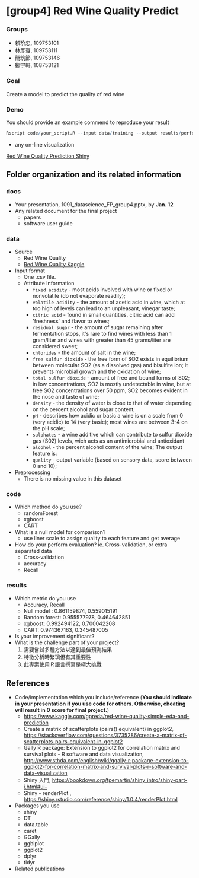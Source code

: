 # [group4] Red Wine Quality Predict

### Groups
* 賴玠忠, 109753101
* 林彥賓, 109753111
* 簡筑節, 109753146
* 鄭宇軒, 108753121

### Goal
Create a model to predict the quality of red wine

### Demo 
You should provide an example commend to reproduce your result
```R
Rscript code/your_script.R --input data/training --output results/performance.tsv
```

* any on-line visualization

[Red Wine Quality Prediction Shiny](https://tk211020.shinyapps.io/RedWineQualityPrediction/)


## Folder organization and its related information

### docs
* Your presentation, 1091_datascience_FP_group4.pptx, by **Jan. 12**
* Any related document for the final project
  * papers
  * software user guide

### data

* Source
  * Red Wine Quality
  * [Red Wine Quality Kaggle](https://www.kaggle.com/uciml/red-wine-quality-cortez-et-al-2009)
* Input format
  * One .csv file.
  * Attribute Information
    * `fixed acidity` - most acids involved with wine or fixed or nonvolatile (do not evaporate readily);
    * `volatile acidity` - the amount of acetic acid in wine, which at too high of levels can lead to an unpleasant, vinegar taste;  
    * `citric acid` - found in small quantities, citric acid can add 'freshness' and flavor to wines;  
    * `residual sugar` - the amount of sugar remaining after fermentation stops, it's rare to find wines with less than 1 gram/liter and wines with greater than 45 grams/liter are considered sweet;  
    * `chlorides` - the amount of salt in the wine;  
    * `free sulfur dioxide` - the free form of SO2 exists in equilibrium between molecular SO2 (as a dissolved gas) and bisulfite ion; it prevents microbial growth and the oxidation of wine;  
    * `total sulfur dioxide` - amount of free and bound forms of S02; in low concentrations, SO2 is mostly undetectable in wine, but at free SO2 concentrations over 50 ppm, SO2 becomes evident in the nose and taste of wine;  
    * `density` - the density of water is close to that of water depending on the percent alcohol and sugar content;  
    * `pH` - describes how acidic or basic a wine is on a scale from 0 (very acidic) to 14 (very basic); most wines are between 3-4 on the pH scale;  
    * `sulphates` - a wine additive which can contribute to sulfur dioxide gas (S02) levels, wich acts as an antimicrobial and antioxidant
    * `alcohol` - the percent alcohol content of the wine;
    The output feature is:  
    * `quality` - output variable (based on sensory data, score between 0 and 10);
* Preprocessing
  * There is no missing value in this dataset

### code

* Which method do you use?
  * randomForest
  * xgboost
  * CART
* What is a null model for comparison?
  * use liner scale to assign quality to each feature and get average
* How do your perform evaluation? ie. Cross-validation, or extra separated data
  * Cross-validation
  * accuracy
  * Recall

### results

* Which metric do you use 
  * Accuracy, Recall
  * Null model : 0.861159874, 0.559015191
  * Random forest: 0.955577978, 0.464642851
  * xgboost: 0.992494122, 0.700042208
  * CART: 0.974367163, 0.345487005
* Is your improvement significant?
* What is the challenge part of your project?
  1. 需要嘗試多種方法以達到最佳預測結果
  2. 特徵分析時繁瑣但有其重要性
  3. 此專案使用Ｒ語言撰寫是極大挑戰

## References
* Code/implementation which you include/reference (__You should indicate in your presentation if you use code for others. Otherwise, cheating will result in 0 score for final project.__)
  * https://www.kaggle.com/gpreda/red-wine-quality-simple-eda-and-prediction
  * Create a matrix of scatterplots (pairs() equivalent) in ggplot2, https://stackoverflow.com/questions/3735286/create-a-matrix-of-scatterplots-pairs-equivalent-in-ggplot2
  * Gally R package: Extension to ggplot2 for correlation matrix and survival plots - R software and data visualization, http://www.sthda.com/english/wiki/ggally-r-package-extension-to-ggplot2-for-correlation-matrix-and-survival-plots-r-software-and-data-visualization
  * Shiny 入門, https://bookdown.org/tpemartin/shiny_intro/shiny-part-i.html#ui-
  * Shiny - renderPlot , https://shiny.rstudio.com/reference/shiny/1.0.4/renderPlot.html
* Packages you use
  * shiny
  * DT
  * data.table
  * caret
  * GGally
  * ggbiplot
  * ggplot2
  * dplyr
  * tidyr
* Related publications


